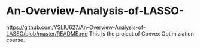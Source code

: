 # An-Overview-Analysis-of-LASSO-
https://github.com/YSLIU627/An-Overview-Analysis-of-LASSO/blob/master/README.md
This is the project of Convex Optimiziation course.
